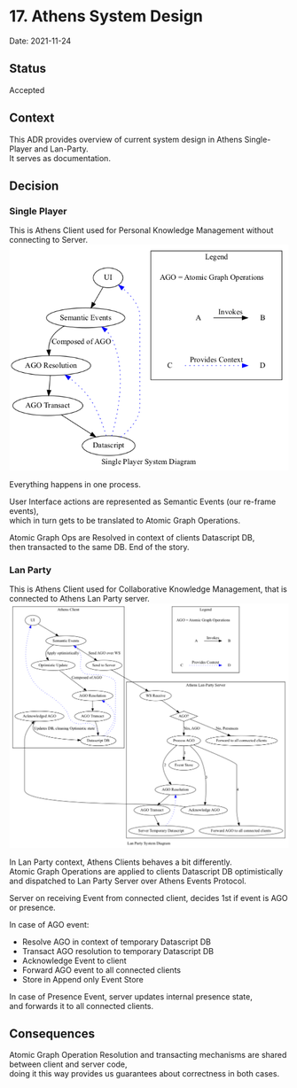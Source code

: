 # 17. Athens System Design

Date: 2021-11-24

## Status

Accepted

## Context

This ADR provides overview of current system design in Athens Single-Player and Lan-Party.  
It serves as documentation.

## Decision

### Single Player

This is Athens Client used for Personal Knowledge Management without connecting to Server.  
![](0017-system-design-single-player.png)

Everything happens in one process.

User Interface actions are represented as Semantic Events (our re-frame events),  
which in turn gets to be translated to Atomic Graph Operations.

Atomic Graph Ops are Resolved in context of clients Datascript DB,  
then transacted to the same DB. End of the story.


### Lan Party

This is Athens Client used for Collaborative Knowledge Management, that is connected to Athens Lan Party server.  
![](0017-system-design-lan-party.png)

In Lan Party context, Athens Clients behaves a bit differently.  
Atomic Graph Operations are applied to clients Datascript DB optimistically and dispatched to Lan Party Server over Athens Events Protocol.

Server on receiving Event from connected client, decides 1st if event is AGO or presence.

In case of AGO event:

* Resolve AGO in context of temporary Datascript DB
* Transact AGO resolution to temporary Datascript DB
* Acknowledge Event to client
* Forward AGO event to all connected clients
* Store in Append only Event Store
    
In case of Presence Event, server updates internal presence state,  
and forwards it to all connected clients.


## Consequences

Atomic Graph Operation Resolution and transacting mechanisms are shared between client and server code,  
doing it this way provides us guarantees about correctness in both cases.
